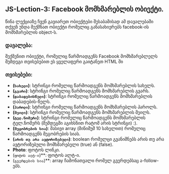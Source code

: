 ## JS-Lection-3: Facebook მომხმარებლის ობიექტი.

წინა ლექციაზე ჩვენ გავიარეთ ობიექტები შესაბამისად ამ დავალებაში თქვენ უნდა შექმნათ ობიექტი რომელიც განასახიერებს facebook-ის მომხმარებლის object-ს.

### დავალება:

შექმენით ობიექტი, რომელიც წარმოადგენს Facebook მომხმარებლელს შემდეგი თვისებებით ეს ყველაფერი გაიტანეთ HTML ში

### თვისებები:

- **(`სახელი`)**: სტრინგი რომელიც წარმოადგენს მომხმარებლის სახელს.
- **(`გვარი`)**: სტრინგი რომელიც წარმოადგენს მომხმარებლის გვარს.
- **(`დაბადებისწელი`)**: სტრინგი რომელიც წარმოადგენს მომხმარებლის დაბადების-წელს.
- **(`პაროლი`)**: სტრინგი რომელიც წარმოადგენს მომხმარებლის პაროლს.
- **(`მეილი`)**: სტრინგი რომელიც წარმოადგენს მომხმარებლის მეილს.
- **(`ტელ.ნომერი`)**: სტრინგი რომელიც წარმოადგენს მომხმარებლის ტელ.ნომერს (შემდეგში აგიხსნით რატომ არის სტრინგი) :).
- **(`მეგობრების სია`)**: მასივი array (მინიმუმ 10 სახელით) რომელიც წარმოადგენს მეგობრების სიას.
- **(`არის თუ არა ავტორიზებული`)**: boolean რომელცი გვანიშნებს არის თუ არა ავტორიზებული მომხმარებელი (true) ან (false).
- **Photo**: ფოტოს ლინკი.
- (`ფოტოს ალტ-ი`)**: ფოტოს ალტ-ი.
- (`გვერდების სია`)**: array ჩამონათვალი რომელ გვერდებსაც ა-follow-ებს.
